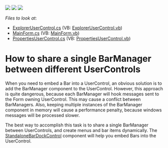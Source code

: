<!-- default badges list -->
![](https://img.shields.io/endpoint?url=https://codecentral.devexpress.com/api/v1/VersionRange/128617564/13.1.4%2B)
[![](https://img.shields.io/badge/Open_in_DevExpress_Support_Center-FF7200?style=flat-square&logo=DevExpress&logoColor=white)](https://supportcenter.devexpress.com/ticket/details/E1927)
[![](https://img.shields.io/badge/📖_How_to_use_DevExpress_Examples-e9f6fc?style=flat-square)](https://docs.devexpress.com/GeneralInformation/403183)
<!-- default badges end -->
<!-- default file list -->
*Files to look at*:

* [ExplorerUserControl.cs](./CS/B143239/ExplorerUserControl.cs) (VB: [ExplorerUserControl.vb](./VB/B143239/ExplorerUserControl.vb))
* [MainForm.cs](./CS/B143239/MainForm.cs) (VB: [MainForm.vb](./VB/B143239/MainForm.vb))
* [PropertiesUserControl.cs](./CS/B143239/PropertiesUserControl.cs) (VB: [PropertiesUserControl.vb](./VB/B143239/PropertiesUserControl.vb))
<!-- default file list end -->
# How to share a single BarManager between different UserControls


<p>When you need to embed a Bar into a UserControl, an obvious solution is to add the BarManager component to the UserControl. However, this approach is quite dangerous, because each BarManager will hook messages sent to the Form owning UserControl. This may cause a conflict between BarManagers. Also, keeping multiple instances of the BarManager component in memory will cause a performance penalty, because windows messages will be processed slower.</p><p>The best way to accomplish this task is to share a single BarManager between UserControls, and create menus and bar items dynamically. The <a href="http://documentation.devexpress.com/#WindowsForms/clsDevExpressXtraBarsStandaloneBarDockControltopic">StandaloneBarDockControl</a> component will help you embed Bars into the UserControl.</p>

<br/>



